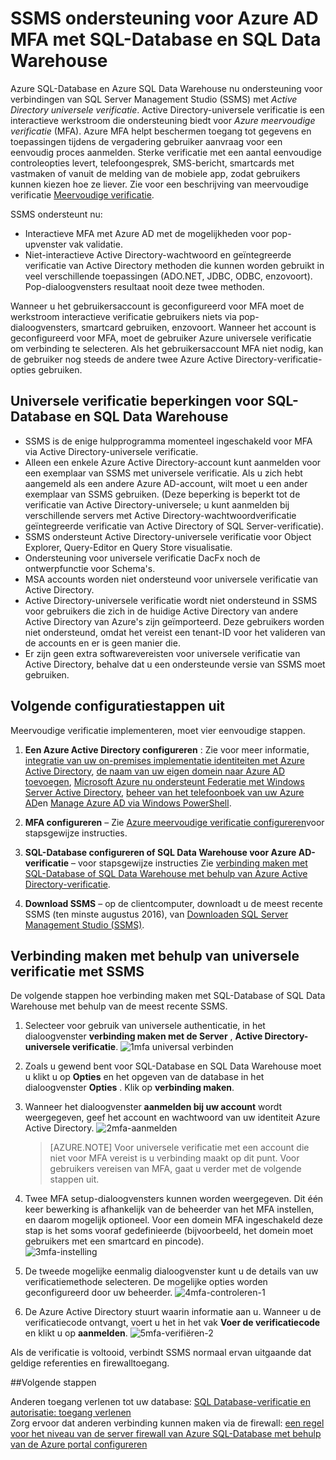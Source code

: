 <properties
   pageTitle="SSMS ondersteuning voor Azure AD MFA met SQL-Database en SQL Data Warehouse | Microsoft Azure"
   description="Gebruik meerdere meegenomen verificatie met SSMS voor SQL-Database en SQL datawarehouse."
   services="sql-database"
   documentationCenter=""
   authors="BYHAM"
   manager="jhubbard"
   editor=""
   tags=""/>

<tags
   ms.service="sql-database"
   ms.devlang="na"
   ms.topic="article"
   ms.tgt_pltfrm="na"
   ms.workload="data-management"
   ms.date="10/04/2016"
   ms.author="rick.byham@microsoft.com"/>

# <a name="ssms-support-for-azure-ad-mfa-with-sql-database-and-sql-data-warehouse"></a>SSMS ondersteuning voor Azure AD MFA met SQL-Database en SQL Data Warehouse

Azure SQL-Database en Azure SQL Data Warehouse nu ondersteuning voor verbindingen van SQL Server Management Studio (SSMS) met *Active Directory universele verificatie*. Active Directory-universele verificatie is een interactieve werkstroom die ondersteuning biedt voor *Azure meervoudige verificatie* (MFA). Azure MFA helpt beschermen toegang tot gegevens en toepassingen tijdens de vergadering gebruiker aanvraag voor een eenvoudig proces aanmelden. Sterke verificatie met een aantal eenvoudige controleopties levert, telefoongesprek, SMS-bericht, smartcards met vastmaken of vanuit de melding van de mobiele app, zodat gebruikers kunnen kiezen hoe ze liever. Zie voor een beschrijving van meervoudige verificatie [Meervoudige verificatie](../multi-factor-authentication/multi-factor-authentication.md).

SSMS ondersteunt nu:

- Interactieve MFA met Azure AD met de mogelijkheden voor pop-upvenster vak validatie.
- Niet-interactieve Active Directory-wachtwoord en geïntegreerde verificatie van Active Directory methoden die kunnen worden gebruikt in veel verschillende toepassingen (ADO.NET, JDBC, ODBC, enzovoort). Pop-dialoogvensters resultaat nooit deze twee methoden.

Wanneer u het gebruikersaccount is geconfigureerd voor MFA moet de werkstroom interactieve verificatie gebruikers niets via pop-dialoogvensters, smartcard gebruiken, enzovoort. Wanneer het account is geconfigureerd voor MFA, moet de gebruiker Azure universele verificatie om verbinding te selecteren. Als het gebruikersaccount MFA niet nodig, kan de gebruiker nog steeds de andere twee Azure Active Directory-verificatie-opties gebruiken.

## <a name="universal-authentication-limitations-for-sql-database-and-sql-data-warehouse"></a>Universele verificatie beperkingen voor SQL-Database en SQL Data Warehouse

- SSMS is de enige hulpprogramma momenteel ingeschakeld voor MFA via Active Directory-universele verificatie.
- Alleen een enkele Azure Active Directory-account kunt aanmelden voor een exemplaar van SSMS met universele verificatie. Als u zich hebt aangemeld als een andere Azure AD-account, wilt moet u een ander exemplaar van SSMS gebruiken. (Deze beperking is beperkt tot de verificatie van Active Directory-universele; u kunt aanmelden bij verschillende servers met Active Directory-wachtwoordverificatie geïntegreerde verificatie van Active Directory of SQL Server-verificatie).
- SSMS ondersteunt Active Directory-universele verificatie voor Object Explorer, Query-Editor en Query Store visualisatie.
- Ondersteuning voor universele verificatie DacFx noch de ontwerpfunctie voor Schema's.
- MSA accounts worden niet ondersteund voor universele verificatie van Active Directory.
- Active Directory-universele verificatie wordt niet ondersteund in SSMS voor gebruikers die zich in de huidige Active Directory van andere Active Directory van Azure's zijn geïmporteerd. Deze gebruikers worden niet ondersteund, omdat het vereist een tenant-ID voor het valideren van de accounts en er is geen manier die.
- Er zijn geen extra softwarevereisten voor universele verificatie van Active Directory, behalve dat u een ondersteunde versie van SSMS moet gebruiken.

## <a name="configuration-steps"></a>Volgende configuratiestappen uit

Meervoudige verificatie implementeren, moet vier eenvoudige stappen.

1. **Een Azure Active Directory configureren** : Zie voor meer informatie, [integratie van uw on-premises implementatie identiteiten met Azure Active Directory](../active-directory/active-directory-aadconnect.md), [de naam van uw eigen domein naar Azure AD toevoegen](https://azure.microsoft.com/blog/2012/11/28/windows-azure-now-supports-federation-with-windows-server-active-directory/), [Microsoft Azure nu ondersteunt Federatie met Windows Server Active Directory](https://azure.microsoft.com/blog/2012/11/28/windows-azure-now-supports-federation-with-windows-server-active-directory/), [beheer van het telefoonboek van uw Azure AD](https://msdn.microsoft.com/library/azure/hh967611.aspx)en [Manage Azure AD via Windows PowerShell](https://msdn.microsoft.com/library/azure/jj151815.aspx).

2. **MFA configureren** – Zie [Azure meervoudige verificatie configureren](../multi-factor-authentication/multi-factor-authentication-whats-next.md)voor stapsgewijze instructies. 

3. **SQL-Database configureren of SQL Data Warehouse voor Azure AD-verificatie** – voor stapsgewijze instructies Zie [verbinding maken met SQL-Database of SQL Data Warehouse met behulp van Azure Active Directory-verificatie](sql-database-aad-authentication.md).

4. **Download SSMS** – op de clientcomputer, downloadt u de meest recente SSMS (ten minste augustus 2016), van [Downloaden SQL Server Management Studio (SSMS)](https://msdn.microsoft.com/library/mt238290.aspx).

## <a name="connecting-by-using-universal-authentication-with-ssms"></a>Verbinding maken met behulp van universele verificatie met SSMS

De volgende stappen hoe verbinding maken met SQL-Database of SQL Data Warehouse met behulp van de meest recente SSMS.

1. Selecteer voor gebruik van universele authenticatie, in het dialoogvenster **verbinding maken met de Server** , **Active Directory-universele verificatie**.
![1mfa universal verbinden][1]

2. Zoals u gewend bent voor SQL-Database en SQL Data Warehouse moet u klikt u op **Opties** en het opgeven van de database in het dialoogvenster **Opties** . Klik op **verbinding maken**.
3. Wanneer het dialoogvenster **aanmelden bij uw account** wordt weergegeven, geef het account en wachtwoord van uw identiteit Azure Active Directory.
![2mfa-aanmelden][2]

    > [AZURE.NOTE] Voor universele verificatie met een account die niet voor MFA vereist is u verbinding maakt op dit punt. Voor gebruikers vereisen van MFA, gaat u verder met de volgende stappen uit.
 
4. Twee MFA setup-dialoogvensters kunnen worden weergegeven. Dit één keer bewerking is afhankelijk van de beheerder van het MFA instellen, en daarom mogelijk optioneel. Voor een domein MFA ingeschakeld deze stap is het soms vooraf gedefinieerde (bijvoorbeeld, het domein moet gebruikers met een smartcard en pincode).  
![3mfa-instelling][3]

5. De tweede mogelijke eenmalig dialoogvenster kunt u de details van uw verificatiemethode selecteren. De mogelijke opties worden geconfigureerd door uw beheerder.
![4mfa-controleren-1][4]
 
6. De Azure Active Directory stuurt waarin informatie aan u. Wanneer u de verificatiecode ontvangt, voert u het in het vak **Voer de verificatiecode** en klikt u op **aanmelden**.
![5mfa-verifiëren-2][5]

Als de verificatie is voltooid, verbindt SSMS normaal ervan uitgaande dat geldige referenties en firewalltoegang.

##<a name="next-steps"></a>Volgende stappen  

Anderen toegang verlenen tot uw database: [SQL Database-verificatie en autorisatie: toegang verlenen](sql-database-manage-logins.md)  
Zorg ervoor dat anderen verbinding kunnen maken via de firewall: [een regel voor het niveau van de server firewall van Azure SQL-Database met behulp van de Azure portal configureren](sql-database-configure-firewall-settings.md)


[1]: ./media/sql-database-ssms-mfa-auth/1mfa-universal-connect.png
[2]: ./media/sql-database-ssms-mfa-auth/2mfa-sign-in.png
[3]: ./media/sql-database-ssms-mfa-auth/3mfa-setup.png
[4]: ./media/sql-database-ssms-mfa-auth/4mfa-verify-1.png
[5]: ./media/sql-database-ssms-mfa-auth/5mfa-verify-2.png

